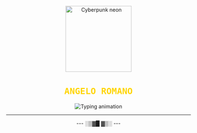 <p align="center">
  <img src="https://media.giphy.com/media/v1.Y2lkPTc5MGI3NjExYTJ1MmtkNHc5NmViNGRhbDR1d3d4djMyajBrbXphMXRkczI3N2tzOCZlcD12MV9naWZzX3NlYXJjaCZjdD1n/USV0ym7p3b3s0/giphy.gif" width="180px" alt="Cyberpunk neon" />
</p>

<h1 align="center">
  <code style="color:#FFD500; font-weight:bold; font-family:'Fira Code', monospace;">ANGELO ROMANO</code>
</h1>

<p align="center">
  <img src="https://readme-typing-svg.demolab.com?font=Fira+Code&pause=1000&color=FFD500&center=true&vCenter=true&width=450&lines=CYBERPUNK+FREELANCER;IA+%7C+DOM%C3%93TICA;BIENVENIDO+A+MI+ZONA+FUTURISTA" alt="Typing animation" />
</p>

---

<p align="center">  
  --- ░▒▓█ ▓▒░ ---  
</p>
